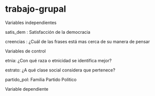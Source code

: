 # trabajo-grupal
Variables independientes

satis_dem : Satisfacción de la democracia 

creencias : ¿Cuál de las frases está mas cerca de su manera de pensar 

Variables de control 

etnia: ¿Con qué raza o etnicidad se identifica mejor?

estrato: ¿A qué clase social considera que pertenece? 

partido_pol: Familia Partido Político 

Variable dependiente 
